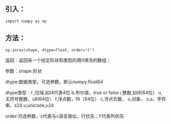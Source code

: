 ## 引入：
```
import numpy as np
```
## 方法：

```
np.zeros(shape, dtype=float, order='C')
```
返回：返回来一个给定形状和类型的用0填充的数组；

参数：shape:形状

dtype:数据类型，可选参数，默认numpy.float64

dtype类型：t ,位域,如t4代表4位
b,布尔值，true or false
i,整数,如i8(64位）
u,无符号整数，u8(64位）
f,浮点数，f8（64位）
c,浮点负数，
o,对象，
s,a，字符串，s24
u,unicode,u24

order:可选参数，c代表与c语言类似，行优先；F代表列优先

```

```
